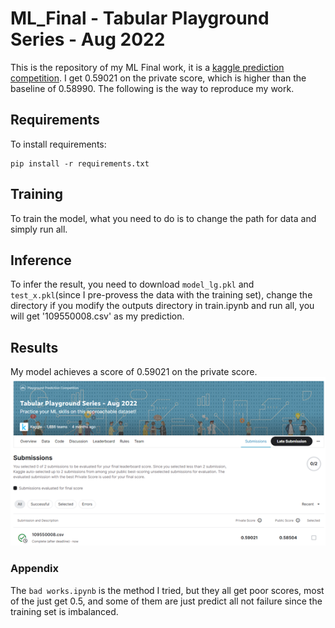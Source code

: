 # ML_Final - Tabular Playground Series - Aug 2022
This is the repository of my ML Final work, it is a [kaggle prediction competition](https://www.kaggle.com/competitions/tabular-playground-series-aug-2022/overview). I get 0.59021 on the private score, which is higher than the baseline of 0.58990. The following is the way to reproduce my work. 
## Requirements
To install requirements:

```setup
pip install -r requirements.txt
```
## Training
To train the model, what you need to do is to change the path for data and simply run all. 

## Inference
To infer the result, you need to download ```model_lg.pkl``` and ```test_x.pkl```(since I pre-provess the data with the training set), change the directory if you modify the outputs directory in train.ipynb and run all, you will get '109550008.csv' as my prediction. 

## Results
My model achieves a score of 0.59021 on the private score.  
![image](https://github.com/ypwang0408/ML_Final/blob/main/Score.png)

### Appendix
The ```bad works.ipynb``` is the method I tried, but they all get poor scores, most of the just get 0.5, and some of them are just predict all not failure since the training set is imbalanced.

